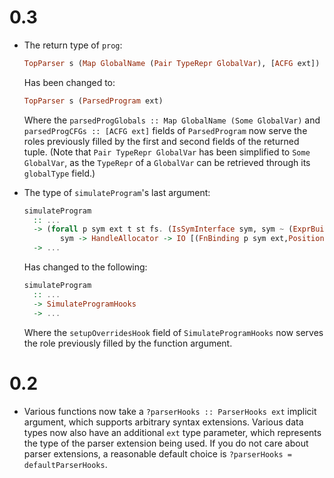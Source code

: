 # 0.3

* The return type of `prog`:

  ```hs
  TopParser s (Map GlobalName (Pair TypeRepr GlobalVar), [ACFG ext])
  ```

  Has been changed to:

  ```hs
  TopParser s (ParsedProgram ext)
  ```

  Where the `parsedProgGlobals :: Map GlobalName (Some GlobalVar)` and
  `parsedProgCFGs :: [ACFG ext]` fields of `ParsedProgram` now serve the roles
  previously filled by the first and second fields of the returned tuple. (Note
  that `Pair TypeRepr GlobalVar` has been simplified to `Some GlobalVar`, as
  the `TypeRepr` of a `GlobalVar` can be retrieved through its `globalType`
  field.)
* The type of `simulateProgram`'s last argument:

  ```hs
  simulateProgram
    :: ...
    -> (forall p sym ext t st fs. (IsSymInterface sym, sym ~ (ExprBuilder t st fs)) =>
          sym -> HandleAllocator -> IO [(FnBinding p sym ext,Position)])
    -> ...
  ```

  Has changed to the following:

  ```hs
  simulateProgram
    :: ...
    -> SimulateProgramHooks
    -> ...
  ```

  Where the `setupOverridesHook` field of `SimulateProgramHooks` now serves the
  role previously filled by the function argument.

# 0.2

* Various functions now take a `?parserHooks :: ParserHooks ext` implicit
  argument, which supports arbitrary syntax extensions. Various data types now
  also have an additional `ext` type parameter, which represents the type of
  the parser extension being used. If you do not care about parser extensions,
  a reasonable default choice is `?parserHooks = defaultParserHooks`.
